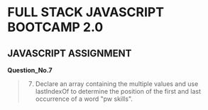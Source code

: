 # FULL STACK JAVASCRIPT BOOTCAMP 2.0

## JAVASCRIPT ASSIGNMENT

**Question_No.7**

>07. Declare an array containing the multiple values and use lastIndexOf to determine the position of the first and last occurrence of a word "pw skills".

